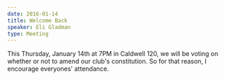 ```yaml
---
date: 2016-01-14
title: Welcome Back
speaker: Eli Gladman
type: Meeting
---
```

This Thursday, January 14th at 7PM in Caldwell 120, we will be voting on whether
or not to amend our club's constitution. So for that reason, I encourage everyones'
attendance.
